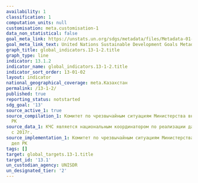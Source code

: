 ```yaml
---
availability: 1
classification: 1
computation_units: null
customisation: meta.customisation-1
data_non_statistical: false
goal_meta_link: https://unstats.un.org/sdgs/metadata/files/Metadata-01-05-03.pdf
goal_meta_link_text: United Nations Sustainable Development Goals Metadata (pdf 759kB)
graph_title: global_indicators.13-1-2.title
graph_type: line
indicator: 13.1.2
indicator_name: global_indicators.13-1-2.title
indicator_sort_order: 13-01-02
layout: indicator
national_geographical_coverage: meta.Казахстан
permalink: /13-1-2/
published: true
reporting_status: notstarted
sdg_goal: '13'
source_active_1: true
source_compilation_1: Комитет по чрезвычайным ситуациям Министерства внутренних дел
  РК
source_data_1: КЧС является национальным координатором по реализации данной программы
  с 2017г.
source_implementation_1: Комитет по чрезвычайным ситуациям Министерства внутренних
  дел РК
tags: []
target: global_targets.13-1.title
target_id: '13.1'
un_custodian_agency: UNISDR
un_designated_tier: '2'
---
```

